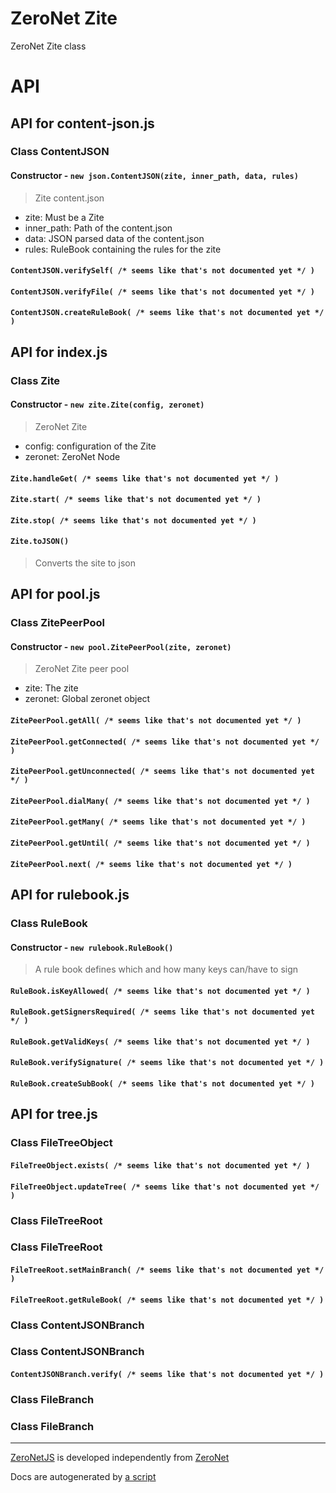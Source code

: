 # ZeroNet Zite

ZeroNet Zite class

# API

## API for content-json.js

### Class ContentJSON

#### Constructor - `new json.ContentJSON(zite, inner_path, data, rules)`

 > Zite content.json

 - zite: Must be a Zite
 - inner_path: Path of the content.json
 - data: JSON parsed data of the content.json
 - rules: RuleBook containing the rules for the zite

#### `ContentJSON.verifySelf( /* seems like that's not documented yet */ )`

#### `ContentJSON.verifyFile( /* seems like that's not documented yet */ )`

#### `ContentJSON.createRuleBook( /* seems like that's not documented yet */ )`

## API for index.js

### Class Zite

#### Constructor - `new zite.Zite(config, zeronet)`

 > ZeroNet Zite

 - config: configuration of the Zite
 - zeronet: ZeroNet Node

#### `Zite.handleGet( /* seems like that's not documented yet */ )`

#### `Zite.start( /* seems like that's not documented yet */ )`

#### `Zite.stop( /* seems like that's not documented yet */ )`

#### `Zite.toJSON()`

 > Converts the site to json

## API for pool.js

### Class ZitePeerPool

#### Constructor - `new pool.ZitePeerPool(zite, zeronet)`

 > ZeroNet Zite peer pool

 - zite: The zite
 - zeronet: Global zeronet object

#### `ZitePeerPool.getAll( /* seems like that's not documented yet */ )`

#### `ZitePeerPool.getConnected( /* seems like that's not documented yet */ )`

#### `ZitePeerPool.getUnconnected( /* seems like that's not documented yet */ )`

#### `ZitePeerPool.dialMany( /* seems like that's not documented yet */ )`

#### `ZitePeerPool.getMany( /* seems like that's not documented yet */ )`

#### `ZitePeerPool.getUntil( /* seems like that's not documented yet */ )`

#### `ZitePeerPool.next( /* seems like that's not documented yet */ )`

## API for rulebook.js

### Class RuleBook

#### Constructor - `new rulebook.RuleBook()`

 > A rule book defines which and how many keys can/have to sign

#### `RuleBook.isKeyAllowed( /* seems like that's not documented yet */ )`

#### `RuleBook.getSignersRequired( /* seems like that's not documented yet */ )`

#### `RuleBook.getValidKeys( /* seems like that's not documented yet */ )`

#### `RuleBook.verifySignature( /* seems like that's not documented yet */ )`

#### `RuleBook.createSubBook( /* seems like that's not documented yet */ )`

## API for tree.js

### Class FileTreeObject

#### `FileTreeObject.exists( /* seems like that's not documented yet */ )`

#### `FileTreeObject.updateTree( /* seems like that's not documented yet */ )`

### Class FileTreeRoot

### Class FileTreeRoot

#### `FileTreeRoot.setMainBranch( /* seems like that's not documented yet */ )`

#### `FileTreeRoot.getRuleBook( /* seems like that's not documented yet */ )`

### Class ContentJSONBranch

### Class ContentJSONBranch

#### `ContentJSONBranch.verify( /* seems like that's not documented yet */ )`

### Class FileBranch

### Class FileBranch

-----

[ZeroNetJS](github.com/ZeroNetJS) is developed independently from [ZeroNet](github.com/HelloZeroNet)

Docs are autogenerated by [a script](/docs-gen/lib/index.js?raw=true)
